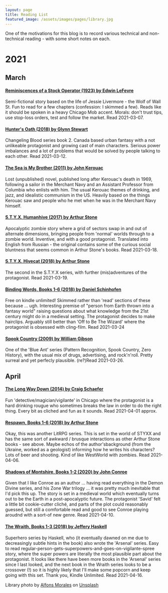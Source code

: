 ```yaml
---
layout: page 
title: Reading List 
featured_image: /assets/images/pages/library.jpg
---
```


One of the motivations for this blog is to record various technical and non-technical reading - with some short notes on
each.


# 2021
## March
#### [Reminiscences of a Stock Operator (1923) by Edwin LeFevre](https://read.amazon.co.uk/kp/embed?asin=B08621D8GJ&preview=newtab&linkCode=kpe&ref_=cm_sw_r_kb_dp_ZVX15HRPT77ZBHN46F87&tag=zadacka-21)
Semi-fictional story based on the life of Jessie Livermore - the Wolf of Wall St. 
Fun to read for a few chapters (confession: I skimmed a few). 
Reads like it should be spoken in a heavy Chicago Mob accent.
Morals: don't trust tips, use stop-loss orders, test and follow the market. Read 2021-03-07.

#### [Hunter's Oath (2018) by Glynn Stewart](https://www.amazon.co.uk/dp/B07D6317MG/ref=cm_sw_em_r_mt_dp_E0924S4JN647PV85RKGY)
Changeling Blood series book 2. Canada based urban fantasy with a not unlikeable protagonist and growing cast of main characters. Serious power imbalances and a lot of problems that would be solved by people talking to each other. Read 2021-03-12.

#### [The Sea is My Brother (2011) by John Kerouac](https://amzn.to/3ezHmgf)
Lost (unpublished) novel, published long after Kerouac's death in 1969, following a sailor in the Merchant Navy and an Assistant Professor from Columbia who enlists with him. The usual Kerouac themes of drinking, and jazz, and idealistic communism in the US. Heavily based on the things Kerouac saw and people who he met when he was in the Merchant Navy himself.

#### [S.T.Y.X. Humanhive (2017) by Arthur Stone](https://www.amazon.co.uk/dp/B075XMPMQX/ref=cm_sw_em_r_mt_dp_37G0M5KMS63F3R9V2GT6)
Apocalyptic zombie story where a grid of sectors swap in and out of alternate dimensions, bringing people from 'normal' worlds through to a zombie world. Inventive, and with a good protagonist. Translated into English from Russian - the original contains some of the curious social bluntness that seems common in Arthur Stone's books. Read 2021-03-18.

#### [S.T.Y.X. Hivecat (2018) by Arthur Stone](https://www.amazon.co.uk/dp/B07DVGF478/ref=cm_sw_em_r_mt_dp_7XRB8MN7T91WS5AT1KZF)
The second in the S.T.Y.X series, with further (mis)adventures of the protagonist. Read 2021-03-19.

#### [Binding Words, Books 1-6 (2018) by Daniel Schinhofen](https://www.amazon.co.uk/gp/kindle/series/B08S78V7RJ?ie=UTF8&ref_=dbs_dp_wit_sb_tkin)
Free on kindle unlimited! Skimmed rather than 'read' sections of these because ... ugh. Interesting premise of "person from Earth thrown into a fantasy world" raising questions about what knowledge from the 21st century might do in a medieval setting. The protagonist decides to make hairclips. Arguably still better than 'Off to Be The Wizard' where the protagonist is obsessed with cling-film. Read 2021-03-24

#### [Spook Country (2009) by William Gibson](https://amzn.to/3w2D7Af)
One of the 'Blue Ant' series (Pattern Recognition, Spook Country, Zero History), with the usual mix of drugs, advertising, and rock'n'roll. Pretty surreal and yet perfecly plausible. (re?)Read 2021-03-26.

## April
#### [The Long Way Down (2014) by Craig Schaefer](https://amzn.to/3fZVxvK)
Fun 'detective/magician/vigilante' in Chicago where the protagonist is a hard drinking rougue who sometimes breaks the law in order to do the right thing. Every bit as cliched and fun as it sounds. Read 2021-04-01 approx.

#### [Respawn, Books 1-6 (2018) by Arthur Stone](https://amzn.to/39YUAAm)
Okay, this was another LitRPG series. This is set in the world of STYXX and has the same sort of awkward / brusque interactions as other Arthur Stone books - see above. Maybe echos of the author'sbackground (from the Ukraine, worked as a geologist) informing how he writes his characters? Lots of beer and shooting. Kind of like WestWorld with zombies. Read 2021-04-06.

#### [Shadows of Montshire, Books 1-2 (2020) by John Conroe](https://amzn.to/3dpjw5W)
Given that I like Conroe as an author ... having read everything in the Demon Divine series, and his Zone War trilogy ... it was pretty much inevitable that I'd pick this up. The story is set in a medieval world which eventually turns out to be the Earth in a post-apocalyptic future. The protagonist 'Savid' felt a little bit cookie-cutter cliché, and parts of the plot could reasonably guessed, but still a comfortable read and good to see Conroe playing aroudnd with a sort-of new genre. Read 2021-04-10.

#### [The Wraith, Books 1-3 (2018) by Jeffery Haskell](https://amzn.to/3eegxfM)
Superhero series by Haskell, who (it eventually dawned on me due to decreasingly subtle hints in the book) also wrote the 'Arsenal' series. Easy to read regular-person-gets-superpowers-and-goes-on-vigilante-spree story, where the super powers are literally the most plausible part about the protagonist. It looks like there have been more books in the 'Arsenal' series since I last looked, and the next book in the Wraith series looks to be a crossover (!) so it is highly likely that I'll make some popcorn and keep going with this set. Thank you, Kindle Unlimited. Read 2021-04-16.




<span>Library photo by <a href="https://unsplash.com/@alfonsmc10?utm_source=unsplash&amp;utm_medium=referral&amp;utm_content=creditCopyText">
Alfons Morales</a>
on <a href="https://unsplash.com/s/photos/library?utm_source=unsplash&amp;utm_medium=referral&amp;utm_content=creditCopyText">
Unsplash</a></span>

